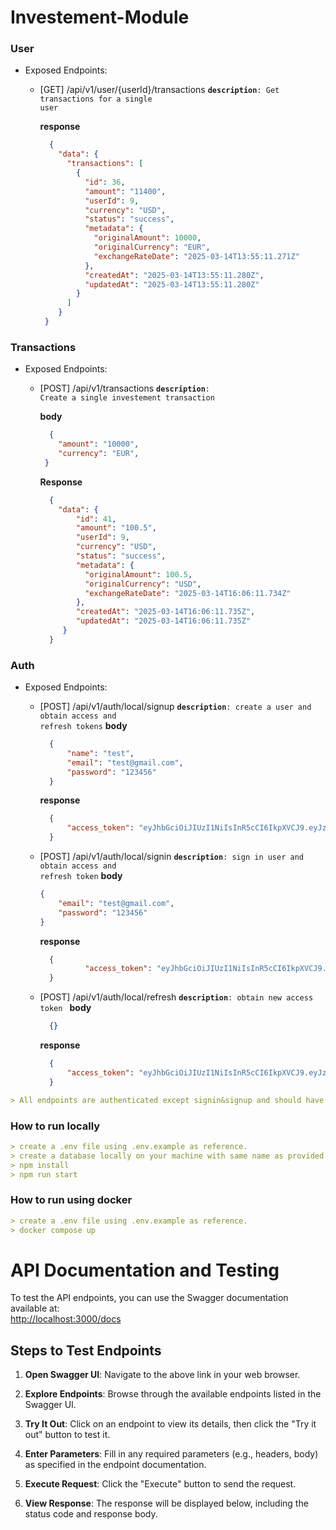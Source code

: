 # Investement-Module

### User
* Exposed Endpoints:

  * [GET] /api/v1/user/{userId}/transactions
  <code>**description**: Get transactions for a single user</code>

    **response**
      ```json
        {
          "data": {
            "transactions": [
              {
                "id": 36,
                "amount": "11400",
                "userId": 9,
                "currency": "USD",
                "status": "success",
                "metadata": {
                  "originalAmount": 10000,
                  "originalCurrency": "EUR",
                  "exchangeRateDate": "2025-03-14T13:55:11.271Z"
                },
                "createdAt": "2025-03-14T13:55:11.280Z",
                "updatedAt": "2025-03-14T13:55:11.280Z"
              }
            ]
          }
       }
      ```

### Transactions
* Exposed Endpoints:

  * [POST] /api/v1/transactions
  <code>**description**: Create a single investement transaction</code>

    **body**
      ```json
        {
          "amount": "10000",
          "currency": "EUR",
       }
      ```

      **Response**
      ```json
        {
          "data": {
              "id": 41,
              "amount": "100.5",
              "userId": 9,
              "currency": "USD",
              "status": "success",
              "metadata": {
                "originalAmount": 100.5,
                "originalCurrency": "USD",
                "exchangeRateDate": "2025-03-14T16:06:11.734Z"
              },
              "createdAt": "2025-03-14T16:06:11.735Z",
              "updatedAt": "2025-03-14T16:06:11.735Z"
           }
        }
      ```


### Auth
* Exposed Endpoints:

  * [POST] /api/v1/auth/local/signup
  <code>**description**:  create a user and obtain access and refresh tokens</code>
   **body**
    ```json
      {
          "name": "test",
          "email": "test@gmail.com",
          "password": "123456"
      }
    ```
    **response**
      ```json
        {
            "access_token": "eyJhbGciOiJIUzI1NiIsInR5cCI6IkpXVCJ9.eyJzdWIiOjE4LCJlbWFpbCI6InRlc3QyQGdtYWlsLmNvbSIsImlhdCI6MTcyMzE5Nzk2MSwiZXhwIjoxNzIzMjAxNTYxfQ.ADRBHxQsMPzz1E4ghfgc4LoUpLkEsy8AkeO1oOmsDAE"
        }
      ```

  * [POST] /api/v1/auth/local/signin
    <code>**description**:  sign in user and obtain access and refresh token</code>
    **body**
    ```json
    {
        "email": "test@gmail.com",
        "password": "123456"
    }
    ```

    **response**
      ```json
        {
                "access_token": "eyJhbGciOiJIUzI1NiIsInR5cCI6IkpXVCJ9.eyJzdWIiOjE4LCJlbWFpbCI6InRlc3QyQGdtYWlsLmNvbSIsImlhdCI6MTcyMzE5ODUwNiwiZXhwIjoxNzIzMjAyMTA2fQ.OYCX9fH9Sfp3bfBhpNJnD_d8O150Sxs2Q5GifnvzkY8",
        }
      ```

  * [POST] /api/v1/auth/local/refresh
  <code>**description**:  obtain new access token </code>
   **body**
    ```json
      {}
    ```
    **response**
      ```json
        {
            "access_token": "eyJhbGciOiJIUzI1NiIsInR5cCI6IkpXVCJ9.eyJzdWIiOjE4LCJlbWFpbCI6InRlc3QyQGdtYWlsLmNvbSIsImlhdCI6MTcyMzE5Nzk2MSwiZXhwIjoxNzIzMjAxNTYxfQ.ADRBHxQsMPzz1E4ghfgc4LoUpLkEsy8AkeO1oOmsDAE"
        }
      ```

```yaml
> All endpoints are authenticated except signin&signup and should have bearer token header obtained from signin or signup endpoints
```

### How to run locally
```yaml
> create a .env file using .env.example as reference.
> create a database locally on your machine with same name as provided in .env file (postgres).
> npm install
> npm run start
```

### How to run using docker
```yaml
> create a .env file using .env.example as reference.
> docker compose up
```

# API Documentation and Testing

To test the API endpoints, you can use the Swagger documentation available at:  
[http://localhost:3000/docs](http://localhost:3000/docs)

## Steps to Test Endpoints

1. **Open Swagger UI**: Navigate to the above link in your web browser.
   
2. **Explore Endpoints**: Browse through the available endpoints listed in the Swagger UI.
   
3. **Try It Out**: Click on an endpoint to view its details, then click the "Try it out" button to test it.
   
4. **Enter Parameters**: Fill in any required parameters (e.g., headers, body) as specified in the endpoint documentation.
   
5. **Execute Request**: Click the "Execute" button to send the request.
   
6. **View Response**: The response will be displayed below, including the status code and response body.
